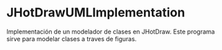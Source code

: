 # JHotDrawUMLImplementation
Implementación de un modelador de clases en JHotDraw.
Este programa sirve para modelar clases a traves de figuras.
